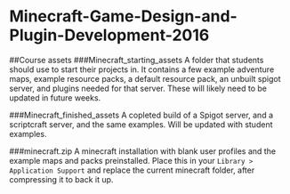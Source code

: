 # Minecraft-Game-Design-and-Plugin-Development-2016
##Course assets
###Minecraft_starting_assets
A folder that students should use to start their projects in. It contains a few example adventure maps, example resource packs, a default resource pack, an unbuilt spigot server, and plugins needed for that server. These will likely need to be updated in future weeks.

###Minecraft_finished_assets
A copleted build of a Spigot server, and a scriptcraft server, and the same examples. Will be updated with student examples.

###minecraft.zip
A minecraft installation with blank user profiles and the example maps and packs preinstalled. Place this in your `Library > Application Support` and replace the current minecraft folder, after compressing it to back it up.
